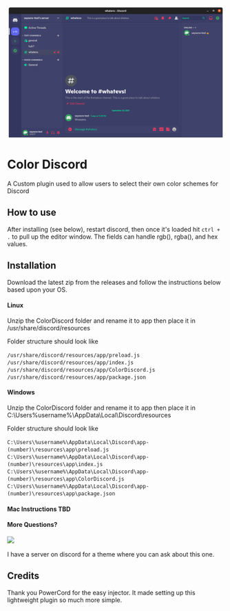 ![Color Discord Screenshot](colordiscord.png)

# Color Discord

A Custom plugin used to allow users to select their own color schemes for Discord

## How to use

After installing (see below), restart discord, then once it's loaded hit `ctrl + .` to pull up the editor window. The fields can handle rgb(), rgba(), and hex values.

## Installation

Download the latest zip from the releases and follow the instructions below based upon your OS.

#### Linux

Unzip the ColorDiscord folder and rename it to app then place it in /usr/share/discord/resources

Folder structure should look like

`/usr/share/discord/resources/app/preload.js`
`/usr/share/discord/resources/app/index.js`
`/usr/share/discord/resources/app/ColorDiscord.js`
`/usr/share/discord/resources/app/package.json`

#### Windows

Unzip the ColorDiscord folder and rename it to app then place it in C:\Users\%username%\AppData\Local\Discord\resources

Folder structure should look like

`C:\Users\%username%\AppData\Local\Discord\app-(number)\resources\app\preload.js`
`C:\Users\%username%\AppData\Local\Discord\app-(number)\resources\app\index.js`
`C:\Users\%username%\AppData\Local\Discord\app-(number)\resources\app\ColorDiscord.js`
`C:\Users\%username%\AppData\Local\Discord\app-(number)\resources\app\package.json`

#### Mac Instructions TBD

#### More Questions?

[<img src="https://discordapp.com/api/guilds/809893441139507250/embed.png" />](https://discord.gg/dAqZ4abMnB)

I have a server on discord for a theme where you can ask about this one.

## Credits

Thank you PowerCord for the easy injector. It made setting up this lightweight plugin so much more simple.
